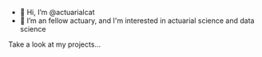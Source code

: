 - 👋 Hi, I’m @actuarialcat
- 👀 I’m an fellow actuary, and I'm interested in actuarial science and data science

Take a look at my projects...


<!---
actuarialcat/actuarialcat is a ✨ special ✨ repository because its `README.md` (this file) appears on your GitHub profile.
You can click the Preview link to take a look at your changes.
--->
